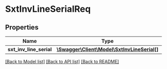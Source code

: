 # SxtInvLineSerialReq

## Properties
Name | Type | Description | Notes
------------ | ------------- | ------------- | -------------
**sxt_inv_line_serial** | [**\Swagger\Client\Model\SxtInvLineSerial[]**](SxtInvLineSerial.md) |  | [optional] 

[[Back to Model list]](../README.md#documentation-for-models) [[Back to API list]](../README.md#documentation-for-api-endpoints) [[Back to README]](../README.md)


